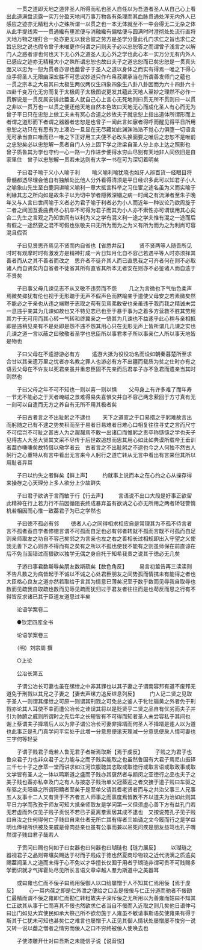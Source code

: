 <!-- { "loadSidebar": true } -->
　　一贯之道即天地之道非圣人所得而私也圣人自任以为吾道者圣人从自己心上看出此道满盘流露一实万分盈天地间万事万物各有条理而其血脉贯通处浑无内外人已感应之迹亦无精粗大小之殊所谓一以贯之也一本无体就至不一中会得无二无杂之体从此手提线索一一贯通纔有壅淤便与消融纔有偏枯便与圆满时时澄彻处处流行直将天地万物之理打合一处亦更无以我合彼之劳方是圣学分量此孔门求仁之旨也求仁之旨忠恕之说也假令曾子未唯更作何谓之问则夫子必以忠恕答之而谓曾子浅言之以解门人之惑者谬也何也天下无心外之道圣人无心外之学也此心本一实万分无有内外人已感应之迹亦无精粗大小之殊所谓忠恕也故曰夫子之道忠恕而已矣忠恕是一贯真头面又以忠为一恕为贯者亦谬也葢曾子于圣人之道以身体之而实有得焉一唯之下得心应手将圣人无限幽深宏胜不可思议妙道只作布帛菽粟承当在所谓善发师门之藴也　一贯之宗本之大易其曰太极生两仪两仪生四象四象生八卦八卦因而为六十四卦六十四卦千变万化无穷而复于太极周子太极图说更发其藴此天地人至妙之理然不必作一贯解说是一贯反属安排此葢圣人就自己心上言心无死地则曰贯无所不贯则曰一以贯之非以一贯万也一以贯之便还他天地自然本色故曰天地无心而成化圣人有心而无为　曾子平日只在忠恕上做工夫未有冥心合道之妙故夫子就忠恕上指出道体所谓形而上者谓之道形而下者谓之器器者忠恕是也曾子一闻此言如寐者得呼而醒见得平日所用忠恕之功只在有思有为上凑泊一旦显在无尽藏如此渊渊浩浩不觉心力俱堕一切语言无可承当直曰唯而已一唯之下正好用工夫便不必改头换面要之唯后之忠恕不是唯前之忠恕矣必以忠恕解一贯者自门人分上固下学之津梁自圣人分上亦上达之照影也　曾子质鲁其为学也守约一心一路一力作进步便得水穷山尽别有天地非人间依旧是自家里住　曾子以忠恕解一贯若未达则有大学一书在可为深切着明矣

　　子曰君子喻于义小人喻于利
　　喻义喻利喻犹晓也如牙人辨百货一经眼目将骨髓都透尽理会他自有独解处比他人分外看得清须是平日经识多此可以知君子小人之喻象山先生至白鹿洞讲喻义喻利一章大抵言科举之习仕宦之途名虽为义而实喻于利縁其志之所向如是故朱子以为切中学者隠微深锢之病一时闻之有流涕者至朱子晚年又与人言曰世间喻于义者必为君子喻于利者必为小人而近年一种议论乃欲周旋于二者之间回互委曲费尽心机卒不可得为君子而其为小人亦不索性亦可谓误用其心矣合二先生之言观之乃知世间有以利为义之学有混义利一途之学夫惟有混之一途而后有假之一途然要之混不可假也张敬夫曰无所为而为之为义有所为而为之为利尚可容混且假否

　　子曰见贤思齐焉见不贤而内自省也【省悉井反】
　　贤不贤两等人随吾所见时时有观摩时时有激发方是精神打成一片日知月化自不容己若遇平等人时亦须择其善者而从之其不善者而改之　思齐者不徒齐其人而已直思我之可齐者何在则不必取诸人而自贤矣内自省者不徒省其所有直省其所本无者安在则亦不必鉴诸人而自逺于不贤矣

　　子曰事父母几谏见志不从又敬不违劳而不怨
　　几之为言微也下气怡色柔声焉微矣抑犹有伦也视于无形聴于无声不假声色而黙喻亲于道使父母安之若素微矣然不能必之于亲也从违之端黙于志取之苟有见焉弗敢安也亲虽违于我而我之精诚未尝一息违乎亲其为几谏如故也又不特见志已也至于暴于事为之着多方营救不胜其劳用其力于无可用而其心转一气转和终冀亲之一悟其为几谏也不益逺乎此心稍与亲相抵即是违稍见亲有不是处即是怨不违不怨其用心只在无形无声上皆所谓几几谏之实也　几谏之道一言以蔽之曰敬敬者圣学也忠臣所以事君孝子所以事亲仁人所以事天地皆是物也

　　子曰父母在不逺游游必有方
　　逺游大抵为役役功名而设如朝秦暮楚所至求合甘以其亲遗万里之忧者亦名教之罪人也游必有方不出疆而载质为贫之仕时亦有之语云父母在不许友以死君亲虽并重忠臣固不先亲而后君孝子亦不急君而遗亲当其时则然也

　　子曰父母之年不可不知也一则以喜一则以惧
　　父母身上有许多难了而年寿一节尤不能必之于天者崦嵫之景难得易失喜惧交并自不容己两念萦回于方寸真有无一刻可以自遣而无方之养自有无所不用其极者矣

　　子曰古者言之不出耻躬之不逮也
　　天下之道宣之于口易措之于躬难故言出而躬随之已有不逮之势矣积而至于易者日易难者日难心口相复往往寻丈之言而尺寸不可偿岂不可耻之甚古人为之赧赧焉不敢一出诸口而惟躬之责卒称慥慥之学也夫子见得古人大圣大贤其文采不尽传于后世故追想而思其用心如此如典谟所载帝王垂训者葢亦嗛嗛矣故特借以儆学者云　古者言之不出耻躬之不逮也今之人何独不然古人躬行之心重特从有言中看出无言来今人躬行之道亡转从无言中看出有言来但其所以用耻者异耳

　　子曰以约失之者鲜矣【鲜上声】
　　约就事上说而本之在心约之心从操存得来操存之心天理分上多人欲分上少故鲜失

　　子曰君子欲讷于言而敏于行【行去声】
　　言语说不出口大段是好事正欲留此精神在行上若力行不前因循阻丧终成暴弃虽有欲讷之心亦无所用之两者矫轻警惰机若相因而心惟一致葢君子为已之学然也

　　子曰徳不孤必有邻
　　徳者人心之同得相求相应自是常理其为不孤不待言者言不孤者葢自学者修徳言谓不可孤而自足也必有邻者转就不孤而言既不可孤而自足则亲师取友之功自不容己矣邻之为言亲也左之右之善相长过相规即出入守望之义使我无善下之心则亦不得而有之矣有之所以不孤也使我不能有之则虽师保在前直谅在后不免当面错过而猥欲以独学无偶之身自托于知希我贵之说其于徳必无几矣

　　子游曰事君数斯辱矣朋友数斯疏矣【数色角反】
　　易言初筮告再三渎渎则不告凡数之为病皆起于不诚以不诚之心处君臣朋友之间势孤而情携未有能得之者也大臣格心良友之道亦然若取给于言其为情意已薄矣况至于数乎数而见辱我自取辱也数而见疏我自取疏也数而见辱见疏而犹归过于君友者往往而是也苟反而思之行有不得皆反求诸已其于臣道友道思过半矣

　　论语学案卷二

　　●钦定四库全书

　　论语学案卷三

　　（明）刘宗周 撰

　　○上论

　　公冶长第五

　　子谓公冶长可妻也虽在缧绁之中非其罪也以其子妻之子谓南容邦有道不废邦无道免于刑戮以其兄之子妻之【妻去声缧力追反绁息列反】
　　门人记二贤之见取于圣人一则谓其缧绁之可原一则谓其刑戮之可免总之鉴人于牝牡骊黄之外者免于刑戮亦论其人耳使不幸而遭公冶长之诖误其将以是贬贤乎二贤之品自有优劣而夫子并引为肺腑之戚则所谓时之先后年之长短皆有不可得而知者圣人未尝容私于其间也　谢上蔡谓夫子择壻后人以为非子谓公冶长可妻非择壻而何圣人不择壻是逺人以为道也此事正是孔门真学问平实处于此増一分意思便逺天理减一分意思便戾人情可妻也三字何等轻妥

　　子谓子贱君子哉若人鲁无君子者斯焉取斯【焉于虔反】
　　子贱之为君子也鲁众君子力也非众君子之力能与之而子贱实能取之也虽然鲁国有大君子焉尼山振铎三千七十子之彦萃一堂而讲求如江河饮腹聴其恣取或取徳行或取言语或取政事或取文学皆有圣人之一体以鸣斯道之盛而子贱亦其褎然者与颜闵之亚徳行之品也夫子之美子贱也葢亦私幸及门之有人与按宓子贱治单父冠葢迎之者交接于道子贱曰车驱之车驱之夫阳昼之所谓阳鱎者至矣于是至单父请其耆老贤者而与之共治父事三人兄事五人友事十二人又有贤于不齐者五人师事之而禀度焉皆教不齐以道夫为治如此则其平日力学而孜孜于师友可知大抵亲师取友是学问第一义但须虚心善下方有益孔门若无若虚而外仅见子贱子贡悦不若已子夏离羣索居其成不逮也　又按说苑孔子见子贱曰自汝之仕何得何亡子贱曰自来仕者无所亡其有得者三始诵之文今履而行之是学益明也俸禄所供被及亲戚是骨肉益亲也虽有公事而兼以吊死问疾是朋友益笃也孔子喟然谓子贱曰君子哉若人

　　子贡问曰赐也何如子曰女器也曰何器也曰瑚琏也【琏力展反】
　　以瑚琏之器视君子之品则霄壤矣赐达于材而子贱成于徳也然夏商珍物较之近代浇漓之质逺矣赐葢闻圣人之道而未得于心不免以才华擅长仅囿于用者乎瑚琏非谓可贵不可贱赐多学而识就才气挥霍处尽见所长言语文章卓越人羣为斯道中之美器耳

　　或曰雍也仁而不佞子曰焉用佞御人以口给屡憎于人不知其仁焉用佞【焉于虔反】
　　心一耳内葆之即是仁外泄之便给之口舌是佞佞与仁正分道而驰者不佞勘仁最精而谓不佞之雍即仁而勘仁转粗故夫子深斥佞之无所用以为善雍而姑曰不知其仁正欲其从事于仁而喜其不佞也然欲求仁者当自不佞而入近取之则几矣他日语仲弓曰出门如见大宾使民如承大祭己所不欲勿施于人雍虽不敏请事斯语矣使雍果有得于斯其于仁犹未可知也甚矣仁之难言也屡憎于人正见其御人情状处屡憎屡不悛穷一说又转一说以葢之憎者之情穷而佞人之口不穷终被佞人使唤去也

　　子使漆雕开仕对曰吾斯之未能信子说【说音悦】
